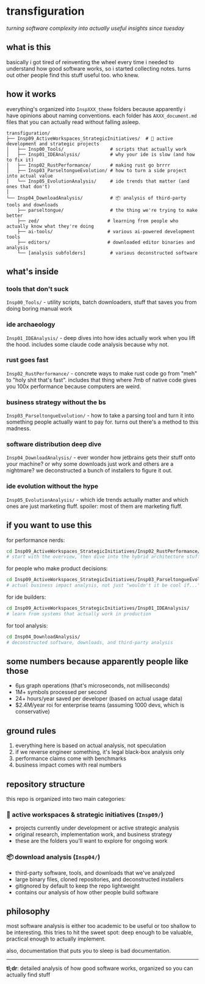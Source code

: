 # transfiguration

*turning software complexity into actually useful insights since tuesday*

## what is this

basically i got tired of reinventing the wheel every time i needed to understand how good software works, so i started collecting notes. turns out other people find this stuff useful too. who knew.

## how it works

everything's organized into `InspXXX_theme` folders because apparently i have opinions about naming conventions. each folder has `AXXX_document.md` files that you can actually read without falling asleep.

```
transfiguration/
├── Insp09_ActiveWorkspaces_StrategicInitiatives/  # 🚀 active development and strategic projects
│   ├── Insp00_Tools/                 # scripts that actually work
│   ├── Insp01_IDEAnalysis/           # why your ide is slow (and how to fix it)
│   ├── Insp02_RustPerformance/       # making rust go brrrr
│   ├── Insp03_ParseltongueEvolution/ # how to turn a side project into actual value
│   └── Insp05_EvolutionAnalysis/     # ide trends that matter (and ones that don't)
│
└── Insp04_DownloadAnalysis/          # 📦 analysis of third-party tools and downloads
    ├── parseltongue/                 # the thing we're trying to make better
    ├── zed/                         # learning from people who actually know what they're doing
    ├── ai-tools/                    # various ai-powered development tools
    ├── editors/                     # downloaded editor binaries and analysis
    └── [analysis subfolders]         # various deconstructed software
```

## what's inside

### tools that don't suck
`Insp00_Tools/` - utility scripts, batch downloaders, stuff that saves you from doing boring manual work

### ide archaeology  
`Insp01_IDEAnalysis/` - deep dives into how ides actually work when you lift the hood. includes some claude code analysis because why not.

### rust goes fast
`Insp02_RustPerformance/` - concrete ways to make rust code go from "meh" to "holy shit that's fast". includes that thing where 7mb of native code gives you 100x performance because computers are weird.

### business strategy without the bs
`Insp03_ParseltongueEvolution/` - how to take a parsing tool and turn it into something people actually want to pay for. turns out there's a method to this madness.

### software distribution deep dive
`Insp04_DownloadAnalysis/` - ever wonder how jetbrains gets their stuff onto your machine? or why some downloads just work and others are a nightmare? we deconstructed a bunch of installers to figure it out.

### ide evolution without the hype
`Insp05_EvolutionAnalysis/` - which ide trends actually matter and which ones are just marketing fluff. spoiler: most of them are marketing fluff.

## if you want to use this

for performance nerds:
```bash
cd Insp09_ActiveWorkspaces_StrategicInitiatives/Insp02_RustPerformance/
# start with the overview, then dive into the hybrid architecture stuff
```

for people who make product decisions:
```bash
cd Insp09_ActiveWorkspaces_StrategicInitiatives/Insp03_ParseltongueEvolution/
# actual business impact analysis, not just "wouldn't it be cool if..."
```

for ide builders:
```bash
cd Insp09_ActiveWorkspaces_StrategicInitiatives/Insp01_IDEAnalysis/
# learn from systems that actually work in production
```

for tool analysis:
```bash
cd Insp04_DownloadAnalysis/
# deconstructed software, downloads, and third-party analysis
```

## some numbers because apparently people like those

- 6μs graph operations (that's microseconds, not milliseconds)
- 1M+ symbols processed per second
- 24+ hours/year saved per developer (based on actual usage data)
- $2.4M/year roi for enterprise teams (assuming 1000 devs, which is conservative)

## ground rules

1. everything here is based on actual analysis, not speculation
2. if we reverse engineer something, it's legal black-box analysis only  
3. performance claims come with benchmarks
4. business impact comes with real numbers

## repository structure

this repo is organized into two main categories:

### 🚀 active workspaces & strategic initiatives (`Insp09/`)
- projects currently under development or active strategic analysis
- original research, implementation work, and business strategy
- these are the folders you'll want to explore for ongoing work

### 📦 download analysis (`Insp04/`)
- third-party software, tools, and downloads that we've analyzed
- large binary files, cloned repositories, and deconstructed installers
- gitignored by default to keep the repo lightweight
- contains our analysis of how other people build software

## philosophy

most software analysis is either too academic to be useful or too shallow to be interesting. this tries to hit the sweet spot: deep enough to be valuable, practical enough to actually implement.

also, documentation that puts you to sleep is bad documentation.

---

**tl;dr**: detailed analysis of how good software works, organized so you can actually find stuff
